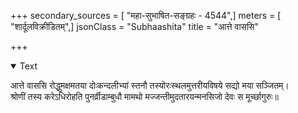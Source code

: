 +++
secondary_sources = [ "महा-सुभाषित-सङ्ग्रहः - 4544",]
meters = [ "शार्दूलविक्रीडितम्",]
jsonClass = "Subhaashita"
title = "आत्ते वाससि"

+++

<details open><summary>Text</summary>

आत्ते वाससि रोद्धुमक्षमतया दोःकन्दलीभ्यां स्तनौ तस्योरःस्थलमुत्तरीयविषये सद्यो मया सञ्जितम्।  
श्रोणीं तस्य करेऽधिरोहति पुनर्व्रीडाम्बुधौ मामथो मज्जन्तीमुदतारयन्मनसिजो देवः स मूर्च्छागुरुः॥
</details>
